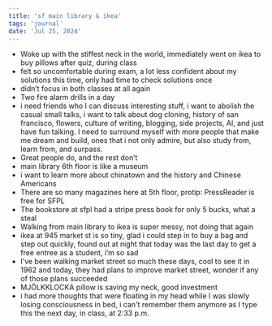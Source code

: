 ```yaml
---
title: 'sf main library & ikea'
tags: 'journal'
date: 'Jul 25, 2024'
---
```


- Woke up with the stiffest neck in the world, immediately went on ikea to buy pillows after quiz, during class
- felt so uncomfortable during exam, a lot less confident about my solutions this time, only had time to check solutions once
- didn’t focus in both classes at all again
- Two fire alarm drills in a day
- i need friends who I can discuss interesting stuff, i want to abolish the casual small talks, i want to talk about dog cloning, history of san francisco, flowers, culture of writing, blogging, side projects, AI, and just have fun talking. I need to surround myself with more people that make me dream and build, ones that i not only admire, but also study from, learn from, and surpass.
- Great people do, and the rest don’t
- main library 6th floor is like a museum
- i want to learn more about chinatown and the history and Chinese Americans
- There are so many magazines here at 5th floor, protip: PressReader is free for SFPL
- The bookstore at sfpl had a stripe press book for only 5 bucks, what a steal
- Walking from main library to ikea is super messy, not doing that again
- ikea at 945 market st is so tiny, glad i could step in to buy a bag and step out quickly, found out at night that today was the last day to get a free entree as a student, i’m so sad
- I’ve been walking market street so much these days, cool to see it in 1962 and today, they had plans to improve market street, wonder if any of those plans succeeded
- MJÖLKKLOCKA pillow is saving my neck, good investment
- i had more thoughts that were floating in my head while I was slowly losing consciousness in bed, i can't remember them anymore as I type this the next day, in class, at 2:33 p.m.
